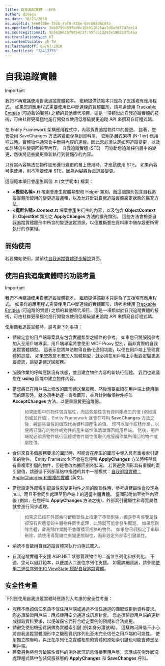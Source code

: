 ```yaml
---
title: 自我追蹤實體 - EF6
author: divega
ms.date: 10/23/2016
ms.assetid: 5e60f5be-7bbb-4bf8-835e-0ac808d6c84a
ms.openlocfilehash: 3bb9759d89fbd0c10b911625aa7d0afd7747de14
ms.sourcegitcommit: 9b562663679854c37c05fca13d93e180213fb4aa
ms.translationtype: HT
ms.contentlocale: zh-TW
ms.lasthandoff: 04/07/2020
ms.locfileid: "78413353"
---
```

# <a name="self-tracking-entities"></a>自我追蹤實體

> [!IMPORTANT]
> 我們不再建議使用自我追蹤實體範本。 繼續提供該範本只是為了支援現有應用程式。 如果您的應用程式需要使用已中斷連線的實體圖形，請考慮使用 [Trackable Entities](https://trackableentities.github.io/) (可追蹤的實體) 之類的其他替代項目，這是一項類似於自我追蹤實體的技術，可由社群更積極地進行開發或使用低層級變更追蹤 API 來撰寫自訂程式碼。

在 Entity Framework 架構應用程式中，內容負責追蹤物件中的變更。 接著，您會使用 SaveChanges 方法將變更保存到資料庫。 使用多層式架構 (N-Tier) 應用程式時，實體物件通常會中斷與內容的連線，因此您必須決定如何追蹤變更，以及如何將這些變更回報至內容。 自我追蹤實體 (STE)　可協助您追蹤任何層中的變更，然後將這些變更重新執行到要儲存的內容。  

只有當內容無法在物件圖形進行變更的層上使用時，才應該使用 STE。 如果內容可供使用，則不需要使用 STE，因為內容將負責追蹤變更。  

這個範本項目會產生兩個 .tt (文字範本) 檔案：  

- **\<模型名稱\>.tt** 檔案會產生實體類型和 Helper 類別，而這個類別包含自我追蹤實體所使用的變更追蹤邏輯，以及允許針對自我追蹤實體設定狀態的擴充方法。  
- **\<模型名稱\>.Context.tt** 檔案會產生衍生的內容，以及包含 **ObjectContext** 和 **ObjectSet** 類別之 **ApplyChanges** 方法的擴充類別。 這些方法會檢查自我追蹤實體圖形中所含的變更追蹤資訊，以便推斷要在資料庫中儲存變更所需執行的作業組。  

## <a name="get-started"></a>開始使用  

若要開始使用，請前往[自我追蹤實體逐步解說](walkthrough.md)頁面。  

## <a name="functional-considerations-when-working-with-self-tracking-entities"></a>使用自我追蹤實體時的功能考量  
> [!IMPORTANT]
> 我們不再建議使用自我追蹤實體範本。 繼續提供該範本只是為了支援現有應用程式。 如果您的應用程式需要使用已中斷連線的實體圖形，請考慮使用 [Trackable Entities](https://trackableentities.github.io/) (可追蹤的實體) 之類的其他替代項目，這是一項類似於自我追蹤實體的技術，可由社群更積極地進行開發或使用低層級變更追蹤 API 來撰寫自訂程式碼。

使用自我追蹤實體時，請考慮下列事項：  

- 請確定您的用戶端專案具有包含實體類型之組件的參考。 如果您只將服務參考加入至用戶端專案，用戶端專案將會使用 WCF Proxy 型別，而非實際的自我追蹤實體類型。 這表示您將無法取得自動化通知功能，以便在用戶端上管理實體的追蹤。 如果您故意不要加入實體類型，就必須在用戶端上手動設定變更追蹤資訊，讓變更傳送回服務。  
- 服務作業的呼叫應該沒有狀態，並且建立物件內容的新執行個體。 我們也建議您在 **using** 區塊中建立物件內容。  
- 當您將已在用戶端上修改的圖形傳送至服務，然後想要繼續在用戶端上使用相同的圖形時，就必須手動逐一查看圖形，並且針對每個物件呼叫 **AcceptChanges** 方法，以便重設變更追蹤器。  

    > 如果圖形中的物件包含屬性，而這些屬性含有資料庫產生的值 (例如識別或並行值)，Entity Framework 就會在呼叫 **SaveChanges** 方法之後，將這些屬性的值取代為資料庫產生的值。 您可以實作服務作業，以便將已儲存的物件或物件的產生屬性值清單傳回給用戶端。 然後，用戶端就必須將物件執行個體或物件屬性值取代成服務作業所傳回的物件或屬性值。  
- 合併來自多個服務要求的圖形時，可能會在產生的圖形中導入具有重複索引鍵值的物件。 Entity Framework 不會在您呼叫 **ApplyChanges** 方法時移除具有重複索引鍵的物件，但是會改為擲回例外狀況。 若要避免圖形具有重複的索引鍵值，請遵循下列部落格中描述的其中一種模式：[自我追蹤實體：ApplyChanges 和重複的實體](https://go.microsoft.com/fwlink/?LinkID=205119&clcid=0x409) \(英文\)。  
- 當您設定外部索引鍵屬性來變更物件之間的關聯性時，參考導覽屬性會設定為 null，而且不會同步處理至用戶端上的適當主體實體。 當圖形附加至物件內容後 (例如，在您呼叫 **ApplyChanges** 方法之後)，外部索引鍵屬性和導覽屬性就會進行同步處理。  

    > 如果您已經在外部索引鍵關聯性上指定了串聯刪除，但是參考導覽屬性卻沒有與適當的主體物件同步處理，此時就可能會發生問題。 如果您刪除主體，此刪除作業將不會傳播至相依的物件。 如果您已經指定了串聯刪除，請使用導覽屬性來變更關聯性，而非設定外部索引鍵屬性。  
- 系統不會啟用自我追蹤實體來執行消極式載入。  
- 自我追蹤實體不支援 ASP.NET 狀態管理物件的二進位序列化和序列化。 不過，您可以自訂範本，以便加入二進位序列化支援。 如需詳細資訊，請參閱[使用二進位序列化和 ViewState 搭配自我追蹤實體](https://go.microsoft.com/fwlink/?LinkId=199208)。  

## <a name="security-considerations"></a>安全性考量  

下列是使用自我追蹤實體時應該列入考慮的安全性考量：  

- 服務不應該信任來自不信任用戶端或通過不信任通道的擷取或更新資料要求。 您必須驗證用戶端：應該使用安全通道或訊息封套。 您必須驗證用戶端的更新或擷取資料要求，以便確保它們符合給定案例的預期和合法變更。  
- 請避免使用機密資訊做為實體索引鍵 (例如身分證號碼)。 這樣做可降低不小心將自我追蹤實體圖形中之機密資訊序列化至未完全信任之用戶端的可能性。 使用獨立關聯時，與正在序列化之實體相關的實體的原始索引鍵也可能會傳送至用戶端。  
- 若要避免將包含敏感性資料的例外狀況訊息傳播至用戶層，您應該在例外狀況處理程式碼中包裝伺服器層的 **ApplyChanges** 和 **SaveChanges** 呼叫。  
